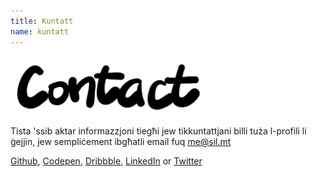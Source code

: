 ```yaml
---
title: Kuntatt
name: kuntatt
---
```


![Work](/assets/title-contact.svg)

Tista 'ssib aktar informazzjoni tiegħi jew tikkuntattjani billi tuża l-profili li ġejjin, jew sempliċement ibgħatli email fuq [me@sil.mt](me@sil.mt)

[Github](https://www.github.com/silvandiepen), [Codepen](https://www.codepen.io/silvandiepen), [Dribbble](https://www.dribbble.com/silvandiepen), [LinkedIn](https://www.linkedin.com/in/silvandiepen) or [Twitter](https://www.twitter.com/silvandiepen)
